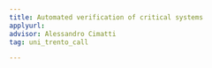 ```yaml
---
title: Automated verification of critical systems       
applyurl:
advisor: Alessandro Cimatti 
tag: uni_trento_call

---
```

